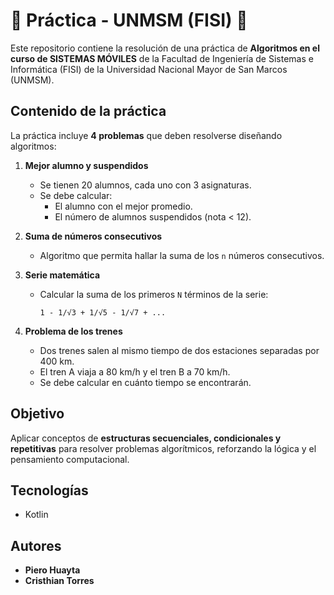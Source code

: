 # 📝 Práctica - UNMSM (FISI) 📝

Este repositorio contiene la resolución de una práctica de **Algoritmos en el curso de SISTEMAS MÓVILES** de la Facultad de Ingeniería de Sistemas e Informática (FISI) de la Universidad Nacional Mayor de San Marcos (UNMSM).  

## Contenido de la práctica

La práctica incluye **4 problemas** que deben resolverse diseñando algoritmos:

1. **Mejor alumno y suspendidos**  
   - Se tienen 20 alumnos, cada uno con 3 asignaturas.  
   - Se debe calcular:  
     - El alumno con el mejor promedio.  
     - El número de alumnos suspendidos (nota < 12).  

2. **Suma de números consecutivos**  
   - Algoritmo que permita hallar la suma de los `n` números consecutivos.  

3. **Serie matemática**  
   - Calcular la suma de los primeros `N` términos de la serie:  
     ```
     1 - 1/√3 + 1/√5 - 1/√7 + ...
     ```

4. **Problema de los trenes**  
   - Dos trenes salen al mismo tiempo de dos estaciones separadas por 400 km.  
   - El tren A viaja a 80 km/h y el tren B a 70 km/h.  
   - Se debe calcular en cuánto tiempo se encontrarán.  

## Objetivo

Aplicar conceptos de **estructuras secuenciales, condicionales y repetitivas** para resolver problemas algorítmicos, reforzando la lógica y el pensamiento computacional.

## Tecnologías
- Kotlin 

## Autores

- **Piero Huayta**
- **Cristhian Torres**  


